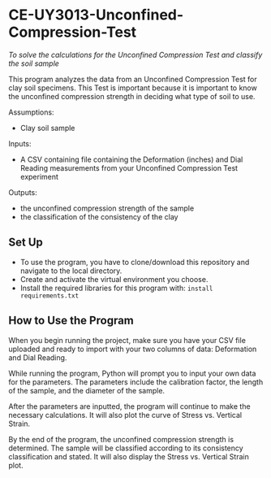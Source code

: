 # CE-UY3013-Unconfined-Compression-Test
*To solve the calculations for the Unconfined Compression Test and classify the soil sample*

This program analyzes the data from an Unconfined Compression Test for clay soil specimens. This Test is important because it is important to know the unconfined compression strength in deciding what type of soil to use.

Assumptions:

* Clay soil sample


Inputs:

* A CSV containing file containing the Deformation (inches) and Dial Reading measurements from your Unconfined Compression Test experiment


Outputs:

* the unconfined compression strength of the sample
* the classification of the consistency of the clay


## Set Up

* To use the program, you have to clone/download this repository and navigate to the local directory.
* Create and activate the virtual environment you choose.
* Install the required libraries for this program with:
` install requirements.txt `


## How to Use the Program

When you begin running the project, make sure you have your CSV file uploaded and ready to import with your two columns of data: Deformation and Dial Reading.

While running the program, Python will prompt you to input your own data for the parameters. The parameters include the calibration factor, the length of the sample, and the diameter of the sample.

After the parameters are inputted, the program will continue to make the necessary calculations. It will also plot the curve of Stress vs. Vertical Strain.

By the end of the program, the unconfined compression strength is determined. The sample will be classified according to its consistency classification and stated. It will also display the Stress vs. Vertical Strain plot.
